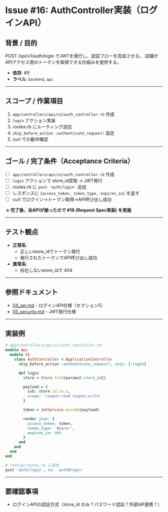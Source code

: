 # Issue #16: AuthController実装（ログインAPI）

## 背景 / 目的
POST /api/v1/auth/login でJWTを発行し、認証フローを完成させる。
店舗がAPIアクセス用のトークンを取得できる仕組みを提供する。

- **依存**: #9
- **ラベル**: `backend`, `api`

---

## スコープ / 作業項目

1. `app/controllers/api/v1/auth_controller.rb` 作成
2. `login` アクション実装
3. routes.rb にルーティング追加
4. `skip_before_action :authenticate_request!` 設定
5. curl での動作確認

---

## ゴール / 完了条件（Acceptance Criteria）

- [ ] `app/controllers/api/v1/auth_controller.rb` 作成
- [ ] `login` アクションで store_id受取 → JWT発行
- [ ] routes.rb に `post 'auth/login'` 追加
- [ ] レスポンスに `{access_token, token_type, expires_in}` を返す
- [ ] curl でログイン→トークン取得→API呼び出し成功

**→ 完了後、全APIが揃ったので #18 (Request Spec実装) を実施**

---

## テスト観点

- **正常系**:
  - 正しいstore_idでトークン発行
  - 発行されたトークンでAPI呼び出し成功
- **異常系**:
  - 存在しないstore_idで 404

---

## 参照ドキュメント

- [04_api.md](../04_api.md) - ログインAPI仕様（セクション5）
- [05_security.md](../05_security.md) - JWT発行仕様

---

## 実装例

```ruby
# app/controllers/api/v1/auth_controller.rb
module Api
  module V1
    class AuthController < ApplicationController
      skip_before_action :authenticate_request!, only: [:login]

      def login
        store = Store.find(params[:store_id])

        payload = {
          sub: store.id.to_s,
          scope: 'coupon:read coupon:write'
        }

        token = JwtService.encode(payload)

        render json: {
          access_token: token,
          token_type: 'Bearer',
          expires_in: 900
        }
      end
    end
  end
end

# config/routes.rb に追加
post 'auth/login', to: 'auth#login'
```

---

## 要確認事項

- ログインAPIの認証方式（store_id のみ？パスワード認証？外部IdP連携？）
